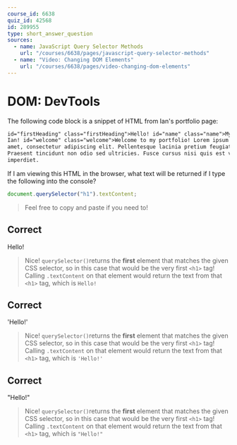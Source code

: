 ```yaml
---
course_id: 6638
quiz_id: 42568
id: 289955
type: short_answer_question
sources:
  - name: JavaScript Query Selector Methods
    url: "/courses/6638/pages/javascript-query-selector-methods"
  - name: "Video: Changing DOM Elements"
    url: "/courses/6638/pages/video-changing-dom-elements"
---
```


# DOM: DevTools

The following code block is a snippet of HTML from Ian's portfolio page:

```html
id="firstHeading" class="firstHeading">Hello! id="name" class="name">My name is
Ian! id="welcome" class="welcome">Welcome to my portfolio! Lorem ipsum dolor sit
amet, consectetur adipiscing elit. Pellentesque lacinia pretium feugiat.
Praesent tincidunt non odio sed ultricies. Fusce cursus nisi quis est varius
imperdiet.
```

If I am viewing this HTML in the browser, what text will be returned if I type
the following into the console?

```javascript
document.querySelector("h1").textContent;
```

> Feel free to copy and paste if you need to!

## Correct

Hello!

> Nice! `querySelector()`returns the **first** element that matches the given
> CSS selector, so in this case that would be the very first `<h1>` tag! Calling
> `.textContent` on that element would return the text from that `<h1>` tag,
> which is `Hello!`

## Correct

'Hello!'

> Nice! `querySelector()`returns the **first** element that matches the given
> CSS selector, so in this case that would be the very first `<h1>` tag! Calling
> `.textContent` on that element would return the text from that `<h1>` tag,
> which is `'Hello!'`

## Correct

"Hello!"

> Nice! `querySelector()`returns the **first** element that matches the given
> CSS selector, so in this case that would be the very first `<h1>` tag! Calling
> `.textContent` on that element would return the text from that `<h1>` tag,
> which is `"Hello!"`
